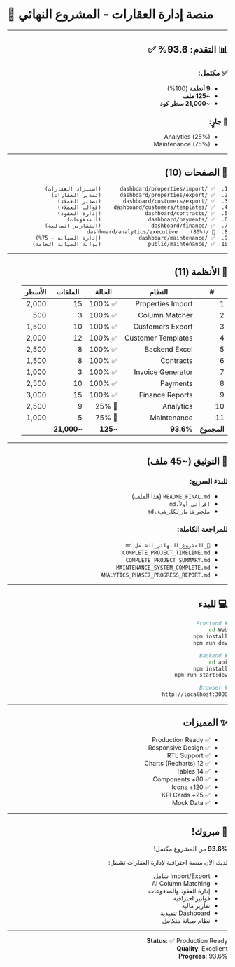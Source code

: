 # 🎉 منصة إدارة العقارات - المشروع النهائي

<div dir="rtl">

---

## 📊 التقدم: 93.6% ✅

### ✅ مكتمل:
- **9 أنظمة** (100%)
- **~125 ملف**
- **~21,000 سطر كود**

### 🔄 جارٍ:
- Analytics (25%)
- Maintenance (75%)

---

## 🚀 الصفحات (10)

```
1.  ✅ /dashboard/properties/import      (استيراد العقارات)
2.  ✅ /dashboard/properties/export      (تصدير العقارات)
3.  ✅ /dashboard/customers/export       (تصدير العملاء)
4.  ✅ /dashboard/customers/templates    (قوالب العملاء)
5.  ✅ /dashboard/contracts              (إدارة العقود)
6.  ✅ /dashboard/payments               (المدفوعات)
7.  ✅ /dashboard/finance                (التقارير المالية)
8.  🔄 /dashboard/analytics/executive    (80%)
9.  ✅ /dashboard/maintenance            (إدارة الصيانة - 75%)
10. ✅ /public/maintenance               (بوابة الصيانة العامة)
```

---

## 🎯 الأنظمة (11)

| # | النظام | الحالة | الملفات | الأسطر |
|---|--------|---------|---------|---------|
| 1 | Properties Import | ✅ 100% | 15 | 2,000 |
| 2 | Column Matcher | ✅ 100% | 3 | 500 |
| 3 | Customers Export | ✅ 100% | 10 | 1,500 |
| 4 | Customer Templates | ✅ 100% | 12 | 2,000 |
| 5 | Backend Excel | ✅ 100% | 8 | 2,500 |
| 6 | Contracts | ✅ 100% | 8 | 1,500 |
| 7 | Invoice Generator | ✅ 100% | 3 | 1,000 |
| 8 | Payments | ✅ 100% | 10 | 2,500 |
| 9 | Finance Reports | ✅ 100% | 15 | 3,000 |
| 10 | Analytics | 🔄 25% | 9 | 2,500 |
| 11 | Maintenance | 🔄 75% | 5 | 1,000 |
| **المجموع** | **93.6%** | **~125** | **~21,000** |

---

## 📖 التوثيق (~45 ملف)

### للبدء السريع:
- `README_FINAL.md` (هذا الملف)
- `اقرأني_أولاً.md`
- `ملخص_شامل_لكل_شيء.md`

### للمراجعة الكاملة:
- `🎉_المشروع_النهائي_الشامل.md`
- `COMPLETE_PROJECT_TIMELINE.md`
- `COMPLETE_PROJECT_SUMMARY.md`
- `MAINTENANCE_SYSTEM_COMPLETE.md`
- `ANALYTICS_PHASE7_PROGRESS_REPORT.md`

---

## 💻 للبدء

```bash
# Frontend
cd Web
npm install
npm run dev

# Backend
cd api
npm install
npm run start:dev

# Browser
http://localhost:3000
```

---

## ✨ المميزات

- ✅ Production Ready
- ✅ Responsive Design
- ✅ RTL Support
- ✅ 12 Charts (Recharts)
- ✅ 14 Tables
- ✅ 80+ Components
- ✅ 120+ Icons
- ✅ 25+ KPI Cards
- ✅ Mock Data

---

## 🎊 مبروك!

**93.6%** من المشروع مكتمل!

لديك الآن منصة احترافية لإدارة العقارات تشمل:
- Import/Export شامل
- AI Column Matching
- إدارة العقود والمدفوعات
- فواتير احترافية
- تقارير مالية
- Dashboard تنفيذية
- نظام صيانة متكامل

---

**Status**: ✅ Production Ready  
**Quality**: Excellent  
**Progress**: 93.6%

</div>

